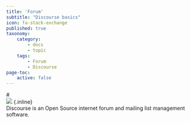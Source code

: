 ```yaml
---
title: 'Forum'
subtitle: "Discourse basics"
icon: fa-stack-exchange
published: true
taxonomy:
    category:
        - docs
        - topic
    tags:
        - Forum
        - Discourse
page-toc:
    active: false
---
```


#<br>
![](/home/icons/discourse.png) {.inline}
<br>
Discourse is an Open Source internet forum and mailing list management software.
<br>
<br>

